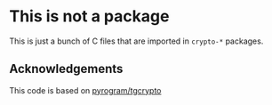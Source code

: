 # This is not a package
This is just a bunch of C files that are imported in `crypto-*` packages.

## Acknowledgements
This code is based on [pyrogram/tgcrypto](https://github.com/pyrogram/tgcrypto)